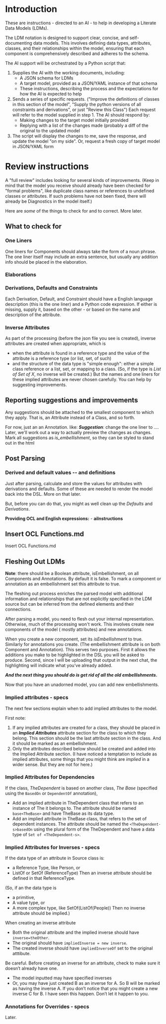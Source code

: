 
# Introduction

These are instructions - directed to an AI -  to help in developing a Literate Data Models (LDMs).

The LDM notation is designed to support clear, concise, and self-documenting data models. This involves defining data types, attributes, classes, and their relationships within the model, ensuring that each component is comprehensively described and adheres to the schema.

The AI support will be orchestrated by a Python script that:
1. Supplies the AI with the working documents, including:
	- A JSON schema for LDMs
	- A target model, provided as a JSON/YAML instance of that schema
	- These instructions, describing the process and the expectations  for how  the AI is expected to help
2. Sends a series of specific requests. ("Improve the definitions of classes in this section of the model", "Supply the python versions of all constraints and derivations", or just "Review this Class")  Each request will refer to the model supplied in step 1.  The AI should respond by:
	- Making changes to the target model initially provided
	- Replying with a list of the changes made (probably a diff of the original to the updated model
3. The script will display the changes to me, save the response, and update the model "on my side".  Or, request a fresh copy of target model in JSON/YAML form
	

# Review instructions

A "full review" includes looking for several kinds of improvements.  (Keep in mind that the model you receive should already have been checked for "formal problems", like duplicate class names or references to undefined classes or attributes.  If such problems have not been fixed, there will already be Diagnostics in the model itself.)

Here are *some* of the things to check for and to correct.  More later.
## What to check for

### One Liners
One liners for Components should always take the form of a noun phrase.  The one liner itself may include an extra sentence, but usually any addition info should be placed in the elaboration.
### Elaborations
### Derivations, Defaults and Constraints
Each Derivation, Default, and Constraint should have a English language description (this is the one liner) and a Python code expression.  If either is missing, supply it, based on the other - or based on the name and description of the attribute.


### Inverse Attributes
As part of the processing (before the json file you see is created), inverse attributes are created when appropriate, which is
- when the attribute is found in a reference type and the value of the attribute is a reference type (or list, set, of such)
- and the structure of the data type is "simple enough": either a simple class reference or a list, set, or mapping to a class.  (So, if the type is *List of Set of X*, no inverse will be created.)
But the names and one liners for these implied attributes are never chosen carefully.  You can help by suggesting improvements.

## Reporting suggestions and improvements
Any suggestions should be attached to the smallest component to which they apply.  That is, an Attribute instead of a Class, and so forth.

For now, just an an Annotation. like: ***Suggestion***: change the one liner to ....
Later, we'll work out a way to actually preview the changes as changes.
Mark all suggestions as *is_embellishment*, so they can be styled to stand out in the html


















## Post Parsing
### Derived and default values -- and definitions
Just after parsing, calculate and store the values for attributes with derivations and defaults. 
Some of these are needed to render the model back into the DSL. More on that later. 

But, before you can do that, you might as well clean up the *Defaults* and *Derivations*. 


**Providing OCL and English expressions:** - **aiInstructions**

## Insert OCL Functions.md
Insert OCL Functions.md

## Fleshing Out LDMs
**Note**: there should be a Boolean attribute, isEmbellishment, on all Components and Annotations. 
By default it is false. 
To mark a component or annotation as an embellishment set this attribute to true. 


The fleshing out process enriches the parsed model with additional information and relationships that are not explicitly specified in the LDM source but can be inferred from the defined elements and their connections.

After parsing a model, you need to flesh out your internal representation. Otherwise, much of the processing won't work. This involves create new components of the model ( mostly attributes) and new annotations. 

When you create a new component, set its *isEmbellishment* to true. Similarly for annotations you create. (The embellishment attribute is on both Component and Annotation). This serves two purposes. First it allows the additions you make to be highlighted in the DSL you will be asked to produce. Second, since I will be uploading that output in the next chat, the highlighting will indicate what you’ve already added. 

***And the next thing you should do is get rid of all the old embellishments.*** 

Now that you have an unadorned model, you can add new embellishments. 

### Implied attributes - specs 
The next few sections explain when to add implied attributes to the model.  

First note: 

1. If any implied attributes are created for a class, they should be placed in an ***Implied Attributes*** attribute section for the class to which they belong. This section should be the last attribute section in the class.  And it should be marked as an embellishment.
2. Only the attributes described below should be created and added into the Implied Attribute section.  (I have noticed a temptation to include as implied attributes, some things that you might think are *implied* in a wider sense. But they are not for here.)

### Implied Attributes for Dependencies 

If the class, *TheDependent* is based on another class, *The Base* (specified using the `BasedOn` or `DependentOf` annotation), 
-	Add an implied attribute in TheDependent class that refers to an instance of The it belongs to. The attribute should be named `base<TheBase>` and have TheBase as its data type.
-	Add an implied attribute in TheBase class, that refers to the set of dependent instances. The attribute should be named the `<TheDependent-s>basedOn` using the plural form of the TheDependent and have a data type of `Set of <TheDependent-s>`.


### Implied Attributes for Inverses - specs
If the data type of an attribute in Source class is:
 - a Reference Type, like Person, or
 - ListOf or SetOf (ReferenceType)
Then an inverse attribute should be defined in that ReferenceType.

(So, if an the data type is
- a primitive,
- A value type, or 
- A more complex type, like SetOf(ListOf(People))
Then no inverse attribute should be implied.)

When creating an inverse attribute
- Both the original attribute and the implied inverse should have `inverse=theOther`.
- The original should have `impliedInverse = new inverse`.
- The created inverse should have `impliedInverseOf` set to the original atttibute.

Be careful. Before creating an inverse for an attribute, check to make sure it doesn’t already have one. 
- The model inputted may have specified inverses 
- Or, you may have just created B as an inverse for A. So B will be marked as having the inverse A. If you don’t notice that you might create a new inverse C for B. I have seen this happen. Don’t let it happen to you. 
     
### Annotations for Overrides - specs 

Later.





















